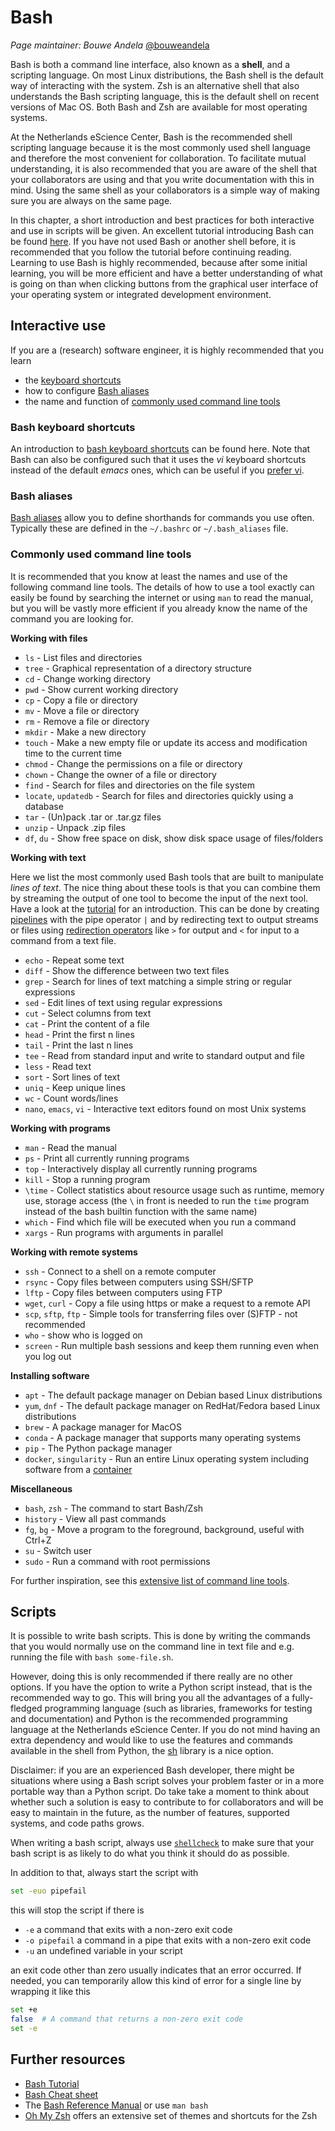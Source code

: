 # Bash

*Page maintainer: Bouwe Andela* [@bouweandela](https://github.com/bouweandela)


Bash is both a command line interface,
also known as a **shell**, and a scripting language.
On most Linux distributions, the Bash shell is the default way of interacting
with the system.
Zsh is an alternative shell that also understands the Bash scripting language,
this is the default shell on recent versions of Mac OS.
Both Bash and Zsh are available for most operating systems.

At the Netherlands eScience Center, Bash is the recommended shell scripting
language because it is the most commonly used shell language and therefore the
most convenient for collaboration.
To facilitate mutual understanding, it is also recommended that you are aware of
the shell that your collaborators are using and that you write documentation
with this in mind.
Using the same shell as your collaborators is a simple way of making sure you
are always on the same page.

In this chapter, a short introduction and best practices for both interactive
and use in scripts will be given.
An excellent tutorial introducing Bash can be found
[here](https://swcarpentry.github.io/shell-novice/).
If you have not used Bash or another shell before, it is recommended that you
follow the tutorial before continuing reading.
Learning to use Bash is highly recommended, because after some initial learning,
you will be more efficient and have a better understanding of what is going on
than when clicking buttons from the graphical user interface of your operating
system or integrated development environment.

## Interactive use

If you are a (research) software engineer, it is highly recommended that you
learn

- the [keyboard shortcuts](#Bash-keyboard-shortcuts)
- how to configure [Bash aliases](#Bash-aliases)
- the name and function of [commonly used command line tools](#Commonly-used-command-line-tools)

### Bash keyboard shortcuts
An introduction to
[bash keyboard shortcuts](https://www.tecmint.com/linux-command-line-bash-shortcut-keys/)
can be found here.
Note that Bash can also be configured such that it uses the *vi* keyboard
shortcuts instead of the default *emacs* ones, which can be useful if you
[prefer vi](https://skeptics.stackexchange.com/questions/17492/does-emacs-cause-emacs-pinky).

### Bash aliases
[Bash aliases](https://linuxize.com/post/how-to-create-bash-aliases/)
allow you to define shorthands for commands you use often.
Typically these are defined in the `~/.bashrc` or `~/.bash_aliases` file.

### Commonly used command line tools
It is recommended that you know at least the names and use of the following
command line tools.
The details of how to use a tool exactly can easily be found by searching the
internet or using `man` to read the manual, but you will be vastly more
efficient if you already know the name of the command you are looking for.

**Working with files**

- `ls` - List files and directories
- `tree` - Graphical representation of a directory structure
- `cd` - Change working directory
- `pwd` - Show current working directory
- `cp` - Copy a file or directory
- `mv` - Move a file or directory
- `rm` - Remove a file or directory
- `mkdir` - Make a new directory
- `touch` - Make a new empty file or update its access and modification time to the current time
- `chmod` - Change the permissions on a file or directory
- `chown` - Change the owner of a file or directory
- `find` - Search for files and directories on the file system
- `locate`, `updatedb` - Search for files and directories quickly using a database
- `tar` - (Un)pack .tar or .tar.gz files
- `unzip` - Unpack .zip files
- `df`, `du` - Show free space on disk, show disk space usage of files/folders

**Working with text**

Here we list the most commonly used Bash tools that are built to manipulate
*lines of text*.
The nice thing about these tools is that you can combine them by streaming the
output of one tool to become the input of the next tool.
Have a look at the
[tutorial](https://swcarpentry.github.io/shell-novice/04-pipefilter.html)
for an introduction.
This can be done by creating
[pipelines](https://www.gnu.org/savannah-checkouts/gnu/bash/manual/bash.html#Pipelines)
with the pipe operator `|` and by redirecting text to output streams or files
using
[redirection operators](https://www.gnu.org/savannah-checkouts/gnu/bash/manual/bash.html#Redirections)
like `>` for output and `<` for input to a command from a text file.

- `echo` - Repeat some text
- `diff` - Show the difference between two text files
- `grep` - Search for lines of text matching a simple string or regular expressions
- `sed` - Edit lines of text using regular expressions
- `cut` - Select columns from text
- `cat` - Print the content of a file
- `head` - Print the first n lines
- `tail` - Print the last n lines
- `tee`	- Read from standard input and write to standard output and file
- `less` - Read text
- `sort` - Sort lines of text
- `uniq` - Keep unique lines
- `wc` - Count words/lines
- `nano`, `emacs`, `vi` - Interactive text editors found on most Unix systems

**Working with programs**

- `man` - Read the manual
- `ps` - Print all currently running programs
- `top` - Interactively display all currently running programs
- `kill` - Stop a running program
- `\time` - Collect statistics about resource usage such as runtime, memory use, storage access (the `\` in front is needed to run the `time` program instead of the bash builtin function with the same name)
- `which` - Find which file will be executed when you run a command
- `xargs` - Run programs with arguments in parallel

**Working with remote systems**

- `ssh` - Connect to a shell on a remote computer
- `rsync` - Copy files between computers using SSH/SFTP
- `lftp` - Copy files between computers using FTP
- `wget`, `curl` - Copy a file using https or make a request to a remote API
- `scp`, `sftp`, `ftp` - Simple tools for transferring files over (S)FTP - not recommended
- `who` - show who is logged on
- `screen` - Run multiple bash sessions and keep them running even when you log out

**Installing software**

- `apt` - The default package manager on Debian based Linux distributions
- `yum`, `dnf` - The default package manager on RedHat/Fedora based Linux distributions
- `brew` - A package manager for MacOS
- `conda` - A package manager that supports many operating systems
- `pip` - The Python package manager
- `docker`, `singularity` - Run an entire Linux operating system including software from a [container](https://www.docker.com/resources/what-container)

**Miscellaneous**

- `bash`, `zsh` - The command to start Bash/Zsh
- `history` - View all past commands
- `fg`, `bg` - Move a program to the foreground, background, useful with Ctrl+Z
- `su` - Switch user
- `sudo` - Run a command with root permissions

For further inspiration, see this
[extensive list of command line tools](https://fossbytes.com/a-z-list-linux-command-line-reference/).

## Scripts

It is possible to write bash scripts.
This is done by writing the commands that you would normally use on the command
line in text file and e.g. running the file with `bash some-file.sh`.

However, doing this is only recommended if there really are no other options.
If you have the option to write a Python script instead, that is the recommended
way to go.
This will bring you all the advantages of a fully-fledged programming language
(such as libraries, frameworks for testing and documentation) and Python is the
recommended programming language at the Netherlands eScience Center.
If you do not mind having an extra dependency and would like to use the features
and commands available in the shell from Python, the
[sh](https://sh.readthedocs.io) library is a nice option.

Disclaimer: if you are an experienced Bash developer, there might be situations
where using a Bash script solves your problem faster or in a more portable way
than a Python script.
Do take take a moment to think about whether such a solution is easy to
contribute to for collaborators and will be easy to maintain in the future, as
the number of features, supported systems, and code paths grows.

When writing a bash script, always use
[`shellcheck`](https://www.shellcheck.net/)
to make sure that your bash script is as likely to do what you think it should
do as possible.

In addition to that, always start the script with
```bash
set -euo pipefail
```
this will stop the script if there is

- `-e` a command that exits with a non-zero exit code
- `-o pipefail` a command in a pipe that exits with a non-zero exit code
- `-u` an undefined variable in your script

an exit code other than zero usually indicates that an error occurred.
If needed, you can temporarily allow this kind of error for a single line by
wrapping it like this
```bash
set +e
false  # A command that returns a non-zero exit code
set -e
```

## Further resources

- [Bash Tutorial](https://swcarpentry.github.io/shell-novice/)
- [Bash Cheat sheet](https://devhints.io/bash)
- The [Bash Reference Manual](https://www.gnu.org/savannah-checkouts/gnu/bash/manual/bash.html) or use `man bash`
- [Oh My Zsh](https://ohmyz.sh/) offers an extensive set of themes and shortcuts for the Zsh
